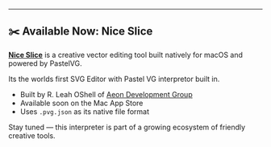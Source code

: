 ---

## ✂️ Available Now: Nice Slice

[**Nice Slice**](https://www.theniceslice.com) is a creative vector editing tool built natively for macOS and powered by PastelVG.

Its the worlds first SVG Editor with Pastel VG interpretor built in.  

- Built by R. Leah OShell of  [Aeon Development Group](https://www.aeondg.com) 
- Available soon on the Mac App Store
- Uses `.pvg.json` as its native file format

Stay tuned — this interpreter is part of a growing ecosystem of friendly creative tools.

